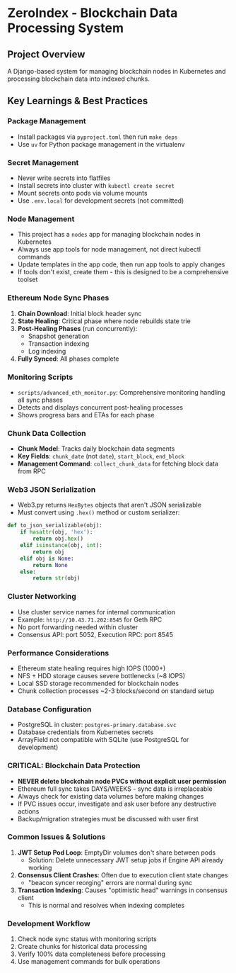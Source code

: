 # ZeroIndex - Blockchain Data Processing System

## Project Overview
A Django-based system for managing blockchain nodes in Kubernetes and processing blockchain data into indexed chunks.

## Key Learnings & Best Practices

### Package Management
- Install packages via `pyproject.toml` then run `make deps`
- Use `uv` for Python package management in the virtualenv

### Secret Management
- Never write secrets into flatfiles
- Install secrets into cluster with `kubectl create secret`
- Mount secrets onto pods via volume mounts
- Use `.env.local` for development secrets (not committed)

### Node Management
- This project has a `nodes` app for managing blockchain nodes in Kubernetes
- Always use app tools for node management, not direct kubectl commands
- Update templates in the app code, then run app tools to apply changes
- If tools don't exist, create them - this is designed to be a comprehensive toolset

### Ethereum Node Sync Phases
1. **Chain Download**: Initial block header sync
2. **State Healing**: Critical phase where node rebuilds state trie
3. **Post-Healing Phases** (run concurrently):
   - Snapshot generation
   - Transaction indexing  
   - Log indexing
4. **Fully Synced**: All phases complete

### Monitoring Scripts
- `scripts/advanced_eth_monitor.py`: Comprehensive monitoring handling all sync phases
- Detects and displays concurrent post-healing processes
- Shows progress bars and ETAs for each phase

### Chunk Data Collection
- **Chunk Model**: Tracks daily blockchain data segments
- **Key Fields**: `chunk_date` (not `date`), `start_block`, `end_block`
- **Management Command**: `collect_chunk_data` for fetching block data from RPC

### Web3 JSON Serialization
- Web3.py returns `HexBytes` objects that aren't JSON serializable
- Must convert using `.hex()` method or custom serializer:
```python
def to_json_serializable(obj):
    if hasattr(obj, 'hex'):
        return obj.hex()
    elif isinstance(obj, int):
        return obj
    elif obj is None:
        return None
    else:
        return str(obj)
```

### Cluster Networking
- Use cluster service names for internal communication
- Example: `http://10.43.71.202:8545` for Geth RPC
- No port forwarding needed within cluster
- Consensus API: port 5052, Execution RPC: port 8545

### Performance Considerations
- Ethereum state healing requires high IOPS (1000+)
- NFS + HDD storage causes severe bottlenecks (~8 IOPS)
- Local SSD storage recommended for blockchain nodes
- Chunk collection processes ~2-3 blocks/second on standard setup

### Database Configuration
- PostgreSQL in cluster: `postgres-primary.database.svc`
- Database credentials from Kubernetes secrets
- ArrayField not compatible with SQLite (use PostgreSQL for development)

### CRITICAL: Blockchain Data Protection
- **NEVER delete blockchain node PVCs without explicit user permission**
- Ethereum full sync takes DAYS/WEEKS - sync data is irreplaceable
- Always check for existing data volumes before making changes
- If PVC issues occur, investigate and ask user before any destructive actions
- Backup/migration strategies must be discussed with user first

### Common Issues & Solutions
1. **JWT Setup Pod Loop**: EmptyDir volumes don't share between pods
   - Solution: Delete unnecessary JWT setup jobs if Engine API already working
2. **Consensus Client Crashes**: Often due to execution client state changes
   - "beacon syncer reorging" errors are normal during sync
3. **Transaction Indexing**: Causes "optimistic head" warnings in consensus client
   - This is normal and resolves when indexing completes

### Development Workflow
1. Check node sync status with monitoring scripts
2. Create chunks for historical data processing
3. Verify 100% data completeness before processing
4. Use management commands for bulk operations